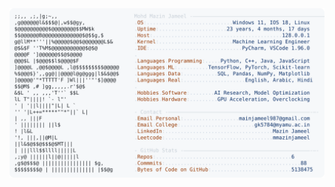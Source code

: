 <picture>
  <source srcset="https://raw.githubusercontent.com/mmazinjameel/mmazinjameel/main/dark_mode.svg?v=1742638172" media="(prefers-color-scheme: dark)">
  <img src="https://raw.githubusercontent.com/mmazinjameel/mmazinjameel/main/light_mode.svg?v=1742638172">
</picture>
